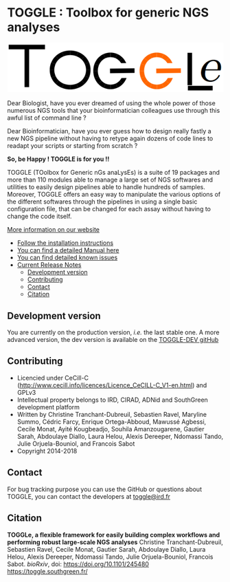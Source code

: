 TOGGLE : Toolbox for generic NGS analyses
===========

![TOGGLE Logo](/images/toggleLogo.png)


Dear Biologist, have you ever dreamed of using the whole power of those numerous NGS tools that your bioinformatician colleagues use through this awful list of command line ?

Dear Bioinformatician, have you ever guess how to design really fastly a new NGS pipeline without having to retype again dozens of code lines to readapt your scripts or starting from scratch ?

**So, be Happy ! TOGGLE is for you !!**

TOGGLE (TOolbox for Generic nGs anaLysEs) is a suite of 19 packages and more than 110 modules able to manage a large set of NGS softwares
and utilities to easily design pipelines able to handle hundreds of samples. Moreover, TOGGLE offers an easy way to manipulate the various
options of the different softwares through the pipelines in using a single basic configuration file, that can be changed for each assay without
having to change the code itself.

[More information on our website](http://toggle.southgreen.fr)

* [Follow the installation instructions](http://toggle.southgreen.fr/install/install/)
* [You can find a detailed Manual here](http://toggle.southgreen.fr/manual/quickManual/)
* [You can find detailed known issues](http://toggle.southgreen.fr/FAQ/knownIssues/)
* [Current Release Notes](http://toggle.southgreen.fr/install/releaseNotes/)
  * [Development version](#development-version)
  * [Contributing](#contributing)
  * [Contact](#contact)
  * [Citation](#citation)

## Development version
You are currently on the production version, *i.e.* the last stable one. A more advanced version, the dev version is available on the [TOGGLE-DEV gitHub](https://github.com/SouthGreenPlatform/TOGGLE-DEV)

##  Contributing

* Licencied under CeCill-C (http://www.cecill.info/licences/Licence_CeCILL-C_V1-en.html) and GPLv3
* Intellectual property belongs to IRD, CIRAD, ADNid and SouthGreen development platform
* Written by Christine Tranchant-Dubreuil, Sebastien Ravel, Maryline Summo, Cédric Farcy, Enrique Ortega-Abboud, Mawussé Agbessi, Cecile Monat, Ayité Kougbeadjo, Souhila Amanzougarene, Gautier Sarah, Abdoulaye Diallo, Laura Helou, Alexis Dereeper, Ndomassi Tando, Julie Orjuela-Bouniol, and Francois Sabot
* Copyright 2014-2018

## Contact

For bug tracking purpose you can use the GitHub or questions about TOGGLE, you can contact the developers at
[toggle@ird.fr](mailto:toggle@ird.fr)


##  Citation
**TOGGLe, a flexible framework for easily building complex workflows and performing robust large-scale NGS analyses**
Christine Tranchant-Dubreuil, Sebastien Ravel, Cecile Monat, Gautier Sarah, Abdoulaye Diallo, Laura Helou, Alexis Dereeper, Ndomassi Tando, Julie Orjuela-Bouniol, Francois Sabot.
*bioRxiv*, doi: https://doi.org/10.1101/245480
https://toggle.southgreen.fr/
